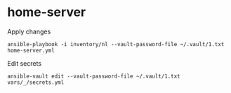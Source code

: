 # home-server

Apply changes

```
ansible-playbook -i inventory/nl --vault-password-file ~/.vault/1.txt home-server.yml
```

Edit secrets

```
ansible-vault edit --vault-password-file ~/.vault/1.txt  vars/_/secrets.yml
```